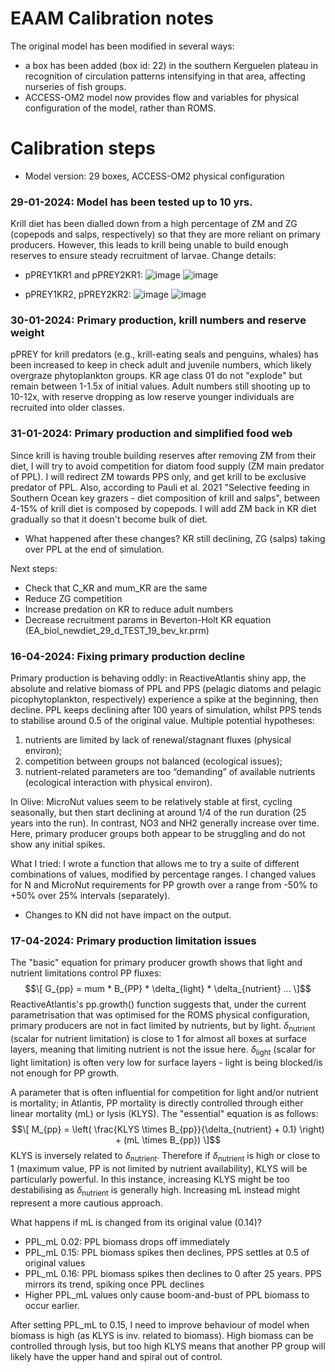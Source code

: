 # EAAM Calibration notes
The original model has been modified in several ways:
- a box has been added (box id: 22) in the southern Kerguelen plateau in recognition of circulation patterns intensifying in that area, affecting nurseries of fish groups.
- ACCESS-OM2 model now provides flow and variables for physical configuration of the model, rather than ROMS.

# Calibration steps
- Model version: 29 boxes, ACCESS-OM2 physical configuration

### 29-01-2024: Model has been tested up to 10 yrs. 
Krill diet has been dialled down from a high percentage of ZM and ZG (copepods and salps, respectively) so that they are more reliant on primary producers. However, this leads to krill being unable to build enough reserves to ensure steady recruitment of larvae.
Change details:
- pPREY1KR1 and pPREY2KR1:
![image](https://github.com/East-Antarctic-Atlantis-model/EADocumentation/assets/85492378/01cf46a8-a728-421f-b7dd-1500e4203d67)
![image](https://github.com/East-Antarctic-Atlantis-model/EADocumentation/assets/85492378/206b6f05-1d99-40e9-a383-c3cb70c89e0c)

- pPREY1KR2, pPREY2KR2:
![image](https://github.com/East-Antarctic-Atlantis-model/EADocumentation/assets/85492378/c4da7c4b-f7c0-4ab8-adc3-180edcc9698b)
![image](https://github.com/East-Antarctic-Atlantis-model/EADocumentation/assets/85492378/a4e664fc-d01d-4796-87e5-51cefe381fc1)

### 30-01-2024: Primary production, krill numbers and reserve weight
pPREY for krill predators (e.g., krill-eating seals and penguins, whales) has been increased to keep in check adult and juvenile numbers, which likely overgraze phytoplankton groups. KR age class 01 do not "explode" but remain between 1-1.5x of initial values. Adult numbers still shooting up to 10-12x, with reserve dropping as low reserve younger individuals are recruited into older classes.

### 31-01-2024: Primary production and simplified food web
Since krill is having trouble building reserves after removing ZM from their diet, I will try to avoid competition for diatom food supply (ZM main predator of PPL). I will redirect ZM towards PPS only, and get krill to be exclusive predator of PPL. Also, according to Pauli et al. 2021 "Selective feeding in Southern Ocean key grazers - diet composition of krill and salps", between 4-15% of krill diet is composed by copepods. I will add ZM back in KR diet gradually so that it doesn't become bulk of diet.
- What happened after these changes? KR still declining, ZG (salps) taking over PPL at the end of simulation.

Next steps:
- Check that C_KR and mum_KR are the same
- Reduce ZG competition
- Increase predation on KR to reduce adult numbers
- Decrease recruitment params in Beverton-Holt KR equation (EA_biol_newdiet_29_d_TEST_19_bev_kr.prm)


### 16-04-2024: Fixing primary production decline
Primary production is behaving oddly: in ReactiveAtlantis shiny app, the absolute and relative biomass of PPL and PPS (pelagic diatoms and pelagic picophytoplankton, respectively) experience a spike at the beginning, then decline. PPL keeps declining after 100 years of simulation, whilst PPS tends to stabilise around 0.5 of the original value. Multiple potential hypotheses:
1. nutrients are limited by lack of renewal/stagnant fluxes (physical environ);
2. competition between groups not balanced (ecological issues);
3. nutrient-related parameters are too “demanding” of available nutrients (ecological interaction with physical environ).

In Olive: MicroNut values seem to be relatively stable at first, cycling seasonally, but then start declining at around 1/4 of the run duration (25 years into the run). In contrast, NO3 and NH2 generally increase over time. Here, primary producer groups both appear to be struggling and do not show any initial spikes.

What I tried: I wrote a function that allows me to try a suite of different combinations of values, modified by percentage ranges. I changed values for N and MicroNut requirements for PP growth over a range from -50% to +50% over 25% intervals (separately).
- Changes to KN did not have impact on the output. 

### 17-04-2024: Primary production limitation issues
The "basic" equation for primary producer growth shows that light and nutrient limitations control PP fluxes:
$$\[
G_{pp} = mum * B_{PP} * \delta_{light} * \delta_{nutrient} ...
\]$$ 
ReactiveAtlantis's pp.growth() function suggests that, under the current parametrisation that was optimised for the ROMS physical configuration, primary producers are not in fact limited by nutrients, but by light.
$\delta$<sub>nutrient</sub> (scalar for nutrient limitation) is close to 1 for almost all boxes at surface layers, meaning that limiting nutrient is not the issue here. 
$\delta$<sub>light</sub> (scalar for light limitation) is often very low for surface layers - light is being blocked/is not enough for PP growth. 

A parameter that is often influential for competition for light and/or nutrient is mortality; in Atlantis, PP mortality is directly controlled through either linear mortality (mL) or lysis (KLYS). The "essential" equation is as follows:
$$\[
M_{pp} = \left( \frac{KLYS \times B_{pp}}{\delta_{nutrient} + 0.1} \right) + (mL \times B_{pp})
\]$$
KLYS is inversely related to $\delta$<sub>nutrient</sub>. Therefore if $\delta$<sub>nutrient</sub> is high or close to 1 (maximum value, PP is not limited by nutrient availability), KLYS will be particularly powerful. In this instance, increasing KLYS might be too destabilising as $\delta$<sub>nutrient</sub> is generally high. Increasing mL instead might represent a more cautious approach. 

What happens if mL is changed from its original value (0.14)?
- PPL_mL 0.02: PPL biomass drops off immediately
- PPL_mL 0.15: PPL biomass spikes then declines, PPS settles at 0.5 of original values 
- PPL_mL 0.16: PPL biomass spikes then declines to 0 after 25 years. PPS mirrors its trend, spiking once PPL declines
- Higher PPL_mL values only cause boom-and-bust of PPL biomass to occur earlier.

After setting PPL_mL to 0.15, I need to improve behaviour of model when biomass is high (as KLYS is inv. related to biomass). High biomass can be controlled through lysis, but too high KLYS means that another PP group will likely have the upper hand and spiral out of control. 